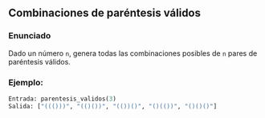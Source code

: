 ## Combinaciones de paréntesis válidos

### Enunciado
Dado un número `n`, genera todas las combinaciones posibles de `n` pares de paréntesis válidos.

### Ejemplo:
```python
Entrada: parentesis_validos(3)
Salida: ["((()))", "(()())", "(())()", "()(())", "()()()"]